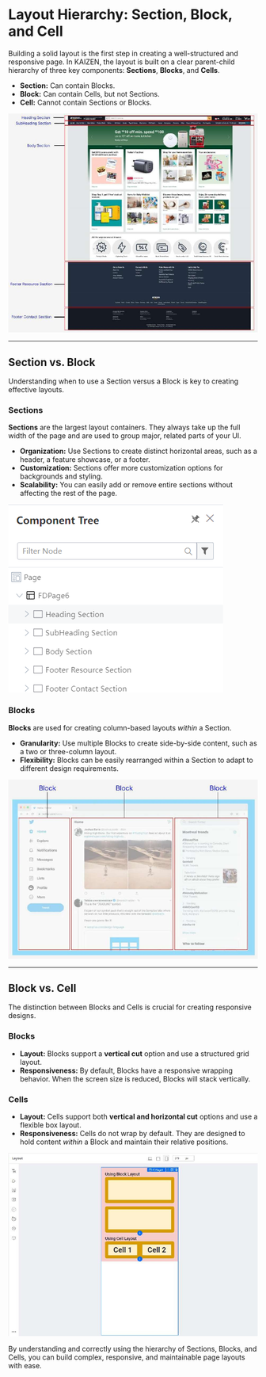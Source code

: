 # Layout Hierarchy: Section, Block, and Cell

Building a solid layout is the first step in creating a well-structured and responsive page. In KAIZEN, the layout is built on a clear parent-child hierarchy of three key components: **Sections**, **Blocks**, and **Cells**.

-   **Section:** Can contain Blocks.
-   **Block:** Can contain Cells, but not Sections.
-   **Cell:** Cannot contain Sections or Blocks.

![Layout Hierarchy Diagram](../assets/layouts/hierarchy/image_72.jpeg)

---

## Section vs. Block

Understanding when to use a Section versus a Block is key to creating effective layouts.

### Sections

**Sections** are the largest layout containers. They always take up the full width of the page and are used to group major, related parts of your UI.

-   **Organization:** Use Sections to create distinct horizontal areas, such as a header, a feature showcase, or a footer.
-   **Customization:** Sections offer more customization options for backgrounds and styling.
-   **Scalability:** You can easily add or remove entire sections without affecting the rest of the page.

![Amazon.sg Homepage Divided into Sections](../assets/layouts/hierarchy/image_73.png)

### Blocks

**Blocks** are used for creating column-based layouts *within* a Section.

-   **Granularity:** Use multiple Blocks to create side-by-side content, such as a two or three-column layout.
-   **Flexibility:** Blocks can be easily rearranged within a Section to adapt to different design requirements.

![Twitter Homepage Divided into Blocks](../assets/layouts/hierarchy/image_74.jpeg)

---

## Block vs. Cell

The distinction between Blocks and Cells is crucial for creating responsive designs.

### Blocks

-   **Layout:** Blocks support a **vertical cut** option and use a structured grid layout.
-   **Responsiveness:** By default, Blocks have a responsive wrapping behavior. When the screen size is reduced, Blocks will stack vertically.

### Cells

-   **Layout:** Cells support both **vertical and horizontal cut** options and use a flexible box layout.
-   **Responsiveness:** Cells do not wrap by default. They are designed to hold content *within* a Block and maintain their relative positions.

![Block vs. Cell Responsiveness](../assets/layouts/hierarchy/image_77.jpeg)

By understanding and correctly using the hierarchy of Sections, Blocks, and Cells, you can build complex, responsive, and maintainable page layouts with ease.
